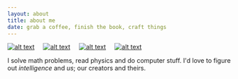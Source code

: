 ```yaml
---
layout: about
title: about me
date: grab a coffee, finish the book, craft things
---
```

<!-- Please don't remove this: Grab your social icons from https://github.com/carlsednaoui/gitsocial -->

<!-- display the social media buttons in your README -->



[![alt text][1.1]][1] &nbsp; &nbsp; [![alt text][2.1]][2] &nbsp; &nbsp; [![alt text][3.1]][3] &nbsp; &nbsp; [![alt text][4.1]][4]

I solve math problems, read physics and do computer stuff. I'd love to figure out _intelligence_ and _us_; our creators and theirs.


<!-- links to social media icons -->
<!-- no need to change these -->
 
<!-- icons with padding -->

[1.1]: http://i.imgur.com/CKLpgcs.png (email icon with padding)
[2.1]: http://i.imgur.com/aV59QS6.png (github icon with padding)
[3.1]: http://i.imgur.com/Q9Dr6XJ.png (linkedin icon with padding)
[4.1]: http://i.imgur.com/2amdaUm.png (resume icon with padding)

<!-- icons without padding -->

[1.2]: http://i.imgur.com/CKLpgcs.png (email icon without padding)
[2.2]: http://i.imgur.com/aV59QS6.png (github icon without padding)
[3.2]: http://i.imgur.com/Q9Dr6XJ.png (linkedin plus icon without padding)
[4.2]: http://i.imgur.com/2amdaUm.png (resume icon without padding)


<!-- links to your social media accounts -->
<!-- update these accordingly -->

[1]: mailto:thtrieu@apcs.vn
[2]: http://github.com/thtrieu/
[3]: https://linkedin.com/in/thtrieu95
[4]: http://thtrieu.github.io/resume.pdf

<!-- Please don't remove this: Grab your social icons from https://github.com/carlsednaoui/gitsocial -->